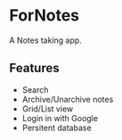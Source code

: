 # ForNotes

A Notes taking app.

## Features

- Search
- Archive/Unarchive notes
- Grid/List view
- Login in with Google
- Persitent database
